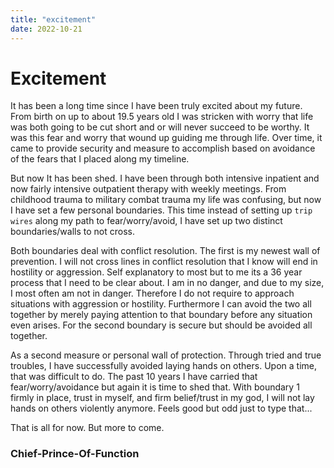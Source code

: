 ```yaml
---
title: "excitement"
date: 2022-10-21
---
```


# Excitement

  It has been a long time since I have been truly excited about my future. From birth on up to about 19.5 years old I was stricken with worry that life was both going to be cut short and or will never succeed to be worthy. It was this fear and worry that wound up guiding me through life. Over time, it came to provide security and measure to accomplish based on avoidance of the fears that I placed along my timeline. <br>
  
  But now It has been shed. I have been through both intensive inpatient and now fairly intensive outpatient therapy with weekly meetings. From childhood trauma to military combat trauma my life was confusing, but now I have set a few personal boundaries. This time instead of setting up ```trip wires``` along my path to fear/worry/avoid, I have set up two distinct boundaries/walls to not cross. <br>
  
  Both boundaries deal with conflict resolution. The first is my newest wall of prevention. I will not cross lines in conflict resolution that I know will end in hostility or aggression. Self explanatory to most but to me its a 36 year process that I need to be clear about. I am in no danger, and due to my size, I most often am not in danger. Therefore I do not require to approach situations with aggression or hostility. Furthermore I can avoid the two all together by merely paying attention to that boundary before any situation even arises. For the second boundary is secure but should be avoided all together. <br>
  
  As a second measure or personal wall of protection. Through tried and true troubles, I have successfully avoided laying hands on others. Upon a time, that was difficult to do. The past 10 years I have carried that fear/worry/avoidance but again it is time to shed that. With boundary 1 firmly in place, trust in myself, and firm belief/trust in my god, I will not lay hands on others violently anymore. Feels good but odd just to type that... <br>
  
That is all for now. But more to come. <br>
  
### Chief-Prince-Of-Function
